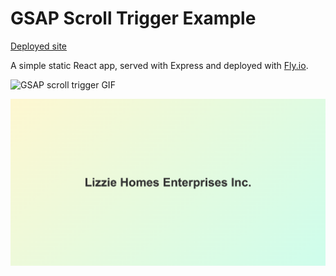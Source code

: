 # GSAP Scroll Trigger Example

[Deployed site](https://react-gsap-scroll-trigger.fly.dev/)

A simple static React app, served with Express and deployed with [Fly.io](Fly.io).

![GSAP scroll trigger GIF](https://github.com/danedwardsdeveloper/react-gsap-scroll-trigger/blob/main/demo.gif 'GSAP scroll trigger GIF')

![GSAP scroll trigger screenshot](/screenshot.webp 'GSAP scroll trigger screenshot')

